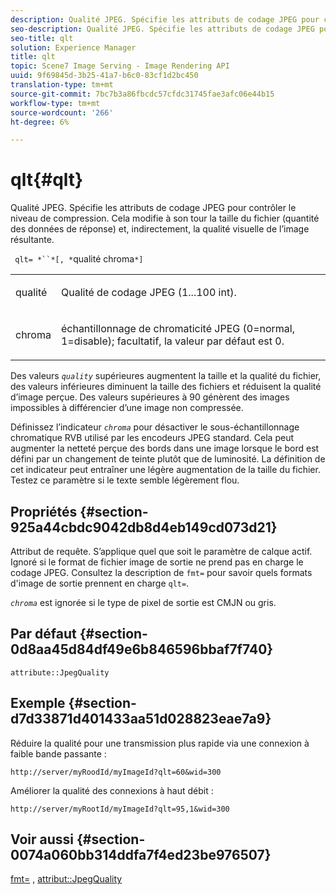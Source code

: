```yaml
---
description: Qualité JPEG. Spécifie les attributs de codage JPEG pour contrôler le niveau de compression. Cela modifie à son tour la taille du fichier (quantité des données de réponse) et, indirectement, la qualité visuelle de l’image résultante.
seo-description: Qualité JPEG. Spécifie les attributs de codage JPEG pour contrôler le niveau de compression. Cela modifie à son tour la taille du fichier (quantité des données de réponse) et, indirectement, la qualité visuelle de l’image résultante.
seo-title: qlt
solution: Experience Manager
title: qlt
topic: Scene7 Image Serving - Image Rendering API
uuid: 9f69845d-3b25-41a7-b6c0-83cf1d2bc450
translation-type: tm+mt
source-git-commit: 7bc7b3a86fbcdc57cfdc31745fae3afc06e44b15
workflow-type: tm+mt
source-wordcount: '266'
ht-degree: 6%

---
```



# qlt{#qlt}

Qualité JPEG. Spécifie les attributs de codage JPEG pour contrôler le niveau de compression. Cela modifie à son tour la taille du fichier (quantité des données de réponse) et, indirectement, la qualité visuelle de l’image résultante.

` qlt= *``*[, *`qualité chroma`*]`

<table id="simpletable_FB8090D4BEBF42FD83A64A7AAB6D7F92"> 
 <tr class="strow"> 
  <td class="stentry"> <p> <span class="varname"> qualité </span> </p> </td> 
  <td class="stentry"> <p>Qualité de codage JPEG (1...100 int). </p> </td> 
 </tr> 
 <tr class="strow"> 
  <td class="stentry"> <p> <span class="varname"> chroma  </span> </p> </td> 
  <td class="stentry"> <p>échantillonnage de chromaticité JPEG (0=normal, 1=disable); facultatif, la valeur par défaut est 0. </p> </td> 
 </tr> 
</table>

Des valeurs *`quality`* supérieures augmentent la taille et la qualité du fichier, des valeurs inférieures diminuent la taille des fichiers et réduisent la qualité d’image perçue. Des valeurs supérieures à 90 génèrent des images impossibles à différencier d’une image non compressée.

Définissez l’indicateur *`chroma`* pour désactiver le sous-échantillonnage chromatique RVB utilisé par les encodeurs JPEG standard. Cela peut augmenter la netteté perçue des bords dans une image lorsque le bord est défini par un changement de teinte plutôt que de luminosité. La définition de cet indicateur peut entraîner une légère augmentation de la taille du fichier. Testez ce paramètre si le texte semble légèrement flou.

## Propriétés {#section-925a44cbdc9042db8d4eb149cd073d21}

Attribut de requête. S’applique quel que soit le paramètre de calque actif. Ignoré si le format de fichier image de sortie ne prend pas en charge le codage JPEG. Consultez la description de `fmt=` pour savoir quels formats d&#39;image de sortie prennent en charge `qlt=`.

*`chroma`* est ignorée si le type de pixel de sortie est CMJN ou gris.

## Par défaut {#section-0d8aa45d84df49e6b846596bbaf7f740}

`attribute::JpegQuality`

## Exemple {#section-d7d33871d401433aa51d028823eae7a9}

Réduire la qualité pour une transmission plus rapide via une connexion à faible bande passante :

`http://server/myRoodId/myImageId?qlt=60&wid=300`

Améliorer la qualité des connexions à haut débit :

`http://server/myRootId/myImageId?qlt=95,1&wid=300`

## Voir aussi {#section-0074a060bb314ddfa7f4ed23be976507}

[fmt=](../../../../../is-api/http-ref/image-serving-api-ref/c-http-protocol-reference/c-command-reference/r-is-http-fmt.md#reference-cdf10043423b45ba9fe15157fb3ae37a) ,  [attribut::JpegQuality](../../../../../is-api/image-catalog/image-serving-api-ref/c-image-catalog-reference/c-attributes-reference/r-jpegquality.md#reference-4a879e7c46024c8a898a9fd226f9eb09)
